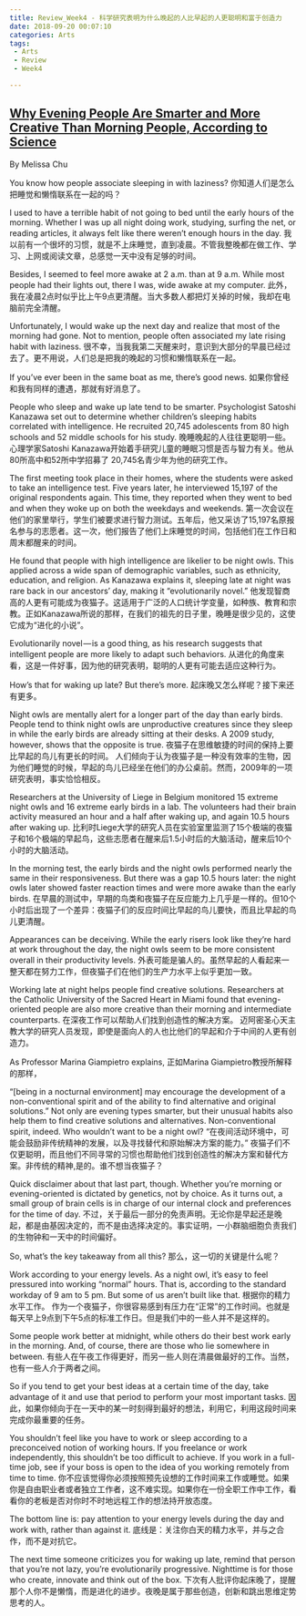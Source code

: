 ```yaml
---
title: Review_Week4 - 科学研究表明为什么晚起的人比早起的人更聪明和富于创造力
date: 2018-09-20 00:07:10
categories: Arts
tags:
 - Arts
 - Review
 - Week4

---
```

## [Why Evening People Are Smarter and More Creative Than Morning People, According to Science][1]
By Melissa Chu

You know how people associate sleeping in with laziness?
你知道人们是怎么把睡觉和懒惰联系在一起的吗？

I used to have a terrible habit of not going to bed until the early hours of the morning. Whether I was up all night doing work, studying, surfing the net, or reading articles, it always felt like there weren’t enough hours in the day.
我以前有一个很坏的习惯，就是不上床睡觉，直到凌晨。不管我整晚都在做工作、学习、上网或阅读文章，总感觉一天中没有足够的时间。

Besides, I seemed to feel more awake at 2 a.m. than at 9 a.m. While most people had their lights out, there I was, wide awake at my computer.
此外，我在凌晨2点时似乎比上午9点更清醒。当大多数人都把灯关掉的时候，我却在电脑前完全清醒。

Unfortunately, I would wake up the next day and realize that most of the morning had gone. Not to mention, people often associated my late rising habit with laziness.
很不幸，当我我第二天醒来时，意识到大部分的早晨已经过去了。更不用说，人们总是把我的晚起的习惯和懒惰联系在一起。

If you’ve ever been in the same boat as me, there’s good news.
如果你曾经和我有同样的遭遇，那就有好消息了。

People who sleep and wake up late tend to be smarter.
Psychologist Satoshi Kanazawa set out to determine whether children’s sleeping habits correlated with intelligence. He recruited 20,745 adolescents from 80 high schools and 52 middle schools for his study.
晚睡晚起的人往往更聪明一些。
心理学家Satoshi Kanazawa开始着手研究儿童的睡眠习惯是否与智力有关。他从80所高中和52所中学招募了 20,745名青少年为他的研究工作。

The first meeting took place in their homes, where the students were asked to take an intelligence test. Five years later, he interviewed 15,197 of the original respondents again. This time, they reported when they went to bed and when they woke up on both the weekdays and weekends.
第一次会议在他们的家里举行，学生们被要求进行智力测试。五年后，他又采访了15,197名原报名参与的志愿者。这一次，他们报告了他们上床睡觉的时间，包括他们在工作日和周末都醒来的时间。

He found that people with high intelligence are likelier to be night owls. This applied across a wide span of demographic variables, such as ethnicity, education, and religion. As Kanazawa explains it, sleeping late at night was rare back in our ancestors’ day, making it “evolutionarily novel.”
他发现智商高的人更有可能成为夜猫子。这适用于广泛的人口统计学变量，如种族、教育和宗教。正如Kanazawa所说的那样，在我们的祖先的日子里，晚睡是很少见的，这使它成为“进化的小说”。

Evolutionarily novel — is a good thing, as his research suggests that intelligent people are more likely to adapt such behaviors.
从进化的角度来看，这是一件好事，因为他的研究表明，聪明的人更有可能去适应这种行为。

How’s that for waking up late? But there’s more.
起床晚又怎么样呢？接下来还有更多。

Night owls are mentally alert for a longer part of the day than early birds.
People tend to think night owls are unproductive creatures since they sleep in while the early birds are already sitting at their desks. A 2009 study, however, shows that the opposite is true.
夜猫子在思维敏捷的时间的保持上要比早起的鸟儿有更长的时间。
人们倾向于认为夜猫子是一种没有效率的生物，因为他们睡觉的时候，早起的鸟儿已经坐在他们的办公桌前。然而，2009年的一项研究表明，事实恰恰相反。

Researchers at the University of Liege in Belgium monitored 15 extreme night owls and 16 extreme early birds in a lab. The volunteers had their brain activity measured an hour and a half after waking up, and again 10.5 hours after waking up.
比利时Liege大学的研究人员在实验室里监测了15个极端的夜猫子和16个极端的早起鸟，这些志愿者在醒来后1.5小时后的大脑活动，醒来后10个小时的大脑活动。

In the morning test, the early birds and the night owls performed nearly the same in their responsiveness. But there was a gap 10.5 hours later: the night owls later showed faster reaction times and were more awake than the early birds.
在早晨的测试中，早期的鸟类和夜猫子在反应能力上几乎是一样的。但10个小时后出现了一个差异：夜猫子们的反应时间比早起的鸟儿要快，而且比早起的鸟儿更清醒。

Appearances can be deceiving. While the early risers look like they’re hard at work throughout the day, the night owls seem to be more consistent overall in their productivity levels.
外表可能是骗人的。虽然早起的人看起来一整天都在努力工作，但夜猫子们在他们的生产力水平上似乎更加一致。

Working late at night helps people find creative solutions.
Researchers at the Catholic University of the Sacred Heart in Miami found that evening-oriented people are also more creative than their morning and intermediate counterparts.
在深夜工作可以帮助人们找到创造性的解决方案。
迈阿密圣心天主教大学的研究人员发现，即使是面向人的人也比他们的早起和介于中间的人更有创造力。

As Professor Marina Giampietro explains,
正如Marina Giampietro教授所解释的那样，

“[being in a nocturnal environment] may encourage the development of a non-conventional spirit and of the ability to find alternative and original solutions.”
Not only are evening types smarter, but their unusual habits also help them to find creative solutions and alternatives. Non-conventional spirit, indeed. Who wouldn’t want to be a night owl?
“在夜间活动环境中，可能会鼓励非传统精神的发展，以及寻找替代和原始解决方案的能力。”
夜猫子们不仅更聪明，而且他们不同寻常的习惯也帮助他们找到创造性的解决方案和替代方案。非传统的精神,是的。谁不想当夜猫子？

Quick disclaimer about that last part, though. Whether you’re morning or evening-oriented is dictated by genetics, not by choice. As it turns out, a small group of brain cells is in charge of our internal clock and preferences for the time of day.
不过，关于最后一部分的免责声明。无论你是早起还是晚起，都是由基因决定的，而不是由选择决定的。事实证明，一小群脑细胞负责我们的生物钟和一天中的时间偏好。

So, what’s the key takeaway from all this?
那么，这一切的关键是什么呢？

Work according to your energy levels.
As a night owl, it’s easy to feel pressured into working “normal” hours. That is, according to the standard workday of 9 am to 5 pm. But some of us aren’t built like that.
根据你的精力水平工作。
作为一个夜猫子，你很容易感到有压力在“正常”的工作时间。也就是每天早上9点到下午5点的标准工作日。但是我们中的一些人并不是这样的。

Some people work better at midnight, while others do their best work early in the morning. And, of course, there are those who lie somewhere in between.
有些人在午夜工作得更好，而另一些人则在清晨做最好的工作。当然，也有一些人介于两者之间。

So if you tend to get your best ideas at a certain time of the day, take advantage of it and use that period to perform your most important tasks.
因此，如果你倾向于在一天中的某一时刻得到最好的想法，利用它，利用这段时间来完成你最重要的任务。

You shouldn’t feel like you have to work or sleep according to a preconceived notion of working hours. If you freelance or work independently, this shouldn’t be too difficult to achieve. If you work in a full-time job, see if your boss is open to the idea of you working remotely from time to time.
你不应该觉得你必须按照预先设想的工作时间来工作或睡觉。如果你是自由职业者或者独立工作者，这不难实现。如果你在一份全职工作中工作，看看你的老板是否对你时不时地远程工作的想法持开放态度。

The bottom line is: pay attention to your energy levels during the day and work with, rather than against it.
底线是：关注你白天的精力水平，并与之合作，而不是对抗它。

The next time someone criticizes you for waking up late, remind that person that you’re not lazy, you’re evolutionarily progressive. Nighttime is for those who create, innovate and think out of the box.
下次有人批评你起床晚了，提醒那个人你不是懒惰，而是进化的进步。夜晚是属于那些创造，创新和跳出思维定势思考的人。



[1]: https://medium.com/@melissachu/why-evening-people-are-smarter-and-more-creative-than-morning-people-according-to-science-159476d89e6f
